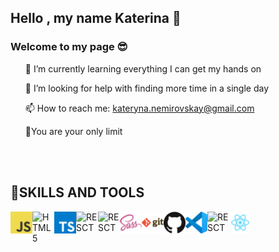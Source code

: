 <h2>Hello , my name Katerina 🥰</h2>
<h3>Welcome to my page 😎</h3>
<ul>
<p>🔭 I’m currently learning everything I can get my hands on</p>
<p>🤔 I’m looking for help with finding more time in a single day</p>
<p>📫 How to reach me: <a href="kateryna.nemirovskay@gmail.com">kateryna.nemirovskay@gmail.com</a></p>
<p>🤖You are your only limit </p></ul>
<br></br>
<h2>📌SKILLS AND TOOLS</h2>
<img align="left" alt="HTML5" width="35px"
src="https://raw.githubusercontent.com/github/explore/80688e429a7d4ef2fca1e82350fe8e3517d3494d/topics/javascript/javascript.png">
<img align="left" alt="HTML5" width="35px"
src="https://user-images.githubusercontent.com/106702583/179249004-83788238-3e0e-42fc-b48d-d94316bb66d4.svg">
<img align="left" alt="TS" width="35px"
src="https://raw.githubusercontent.com/github/explore/80688e429a7d4ef2fca1e82350fe8e3517d3494d/topics/typescript/typescript.png">
<img align="left" alt="RESCT" width="35px background="black"
src="https://w7.pngwing.com/pngs/413/852/png-transparent-redux-react-logo-javascript-dq-purple-violet-text-thumbnail.png">
<img align="left" alt="RESCT" width="35px"
src="https://user-images.githubusercontent.com/106702583/179249856-0896cff4-133d-4136-951d-e67160a578a2.svg">
<img align="left" alt="RESCT" width="35px"
src="https://raw.githubusercontent.com/github/explore/80688e429a7d4ef2fca1e82350fe8e3517d3494d/topics/sass/sass.png">
<img align="left" alt="RESCT" width="35px"
src="https://raw.githubusercontent.com/github/explore/80688e429a7d4ef2fca1e82350fe8e3517d3494d/topics/git/git.png">
<img align="left" alt="RESCT" width="35px"
src="https://raw.githubusercontent.com/github/explore/78df643247d429f6cc873026c0622819ad797942/topics/github/github.png">
<img align="left" alt="RESCT" width="35px"
src="https://raw.githubusercontent.com/github/explore/80688e429a7d4ef2fca1e82350fe8e3517d3494d/topics/visual-studio-code/visual-studio-code.png">
<img align="left" alt="RESCT" width="35px"
src="https://avatars.githubusercontent.com/u/5155369?s=200&v=4">
<img align="left" alt="RESCT" width="35px"
src="https://raw.githubusercontent.com/github/explore/80688e429a7d4ef2fca1e82350fe8e3517d3494d/topics/react/react.png">



